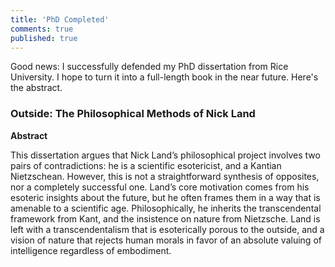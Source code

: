 ```yaml
---
title: 'PhD Completed'
comments: true
published: true
---
```

Good news: I successfully defended my PhD dissertation from Rice University. I hope to turn it into a full-length book in the near future. Here's the abstract.

### Outside: The Philosophical Methods of Nick Land

**Abstract**

This dissertation argues that Nick Land’s philosophical project involves two pairs of contradictions: he is a scientific esotericist, and a Kantian Nietzschean. However, this is not a straightforward synthesis of opposites, nor a completely successful one. Land’s core motivation comes from his esoteric insights about the future, but he often frames them in a way that is amenable to a scientific age. Philosophically, he inherits the transcendental framework from Kant, and the insistence on nature from Nietzsche. Land is left with a transcendentalism that is esoterically porous to the outside, and a vision of nature that rejects human morals in favor of an absolute valuing of intelligence regardless of embodiment.
